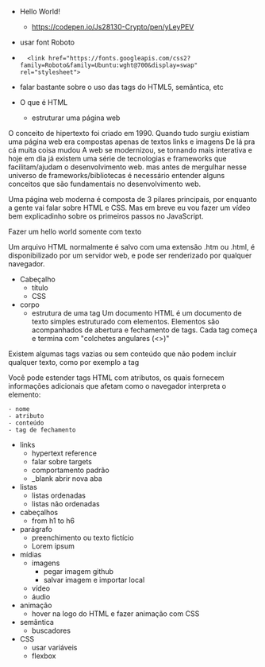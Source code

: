 - Hello World!
  - https://codepen.io/Js28130-Crypto/pen/yLeyPEV

- usar font Roboto
-       <link href="https://fonts.googleapis.com/css2?family=Roboto&family=Ubuntu:wght@700&display=swap" rel="stylesheet">

- falar bastante sobre o uso das tags do HTML5, semântica, etc

- O que é HTML
  - estruturar uma página web

O conceito de hipertexto foi criado em 1990.
Quando tudo surgiu existiam uma página web era compostas apenas de textos links e imagens
De lá pra cá muita coisa mudou
A web se modernizou, se tornando mais interativa e hoje em dia já existem uma série de tecnologias e frameworks que facilitam/ajudam o desenvolvimento web.
mas antes de mergulhar nesse universo de frameworks/bibliotecas é necessário entender alguns conceitos que são fundamentais no desenvolvimento web.

Uma página web moderna é composta de 3 pilares principais, por enquanto a gente vai falar sobre HTML e CSS. Mas em breve eu vou fazer um vídeo bem explicadinho sobre os primeiros passos no JavaScript.

Fazer um hello world somente com texto

Um arquivo HTML normalmente é salvo com uma extensão .htm ou .html, é disponibilizado por um servidor web, e pode ser renderizado por qualquer navegador.

- Cabeçalho
  - título
  - CSS
- corpo
  - estrutura de uma tag
Um documento HTML é um documento de texto simples estruturado com elementos. Elementos são acompanhados de abertura e fechamento de tags. Cada tag começa e termina com
"colchetes angulares (<>)"

Existem algumas tags vazias ou sem conteúdo que não podem incluir qualquer texto, como por exemplo a tag <img>

Você pode estender tags HTML com atributos, os quais fornecem informações adicionais que afetam como o navegador interpreta o elemento:

    - nome
    - atributo
    - conteúdo
    - tag de fechamento
  - links
    - hypertext reference
    - falar sobre targets
    - comportamento padrão
    - _blank abrir nova aba
  - listas
    - listas ordenadas
    - listas não ordenadas
  - cabeçalhos
    - from h1 to h6
  - parágrafo
    - preenchimento ou texto fictício
    - Lorem ipsum
  - mídias
      - imagens
        - pegar imagem github
        - salvar imagem e importar local
      - vídeo
      - áudio
  - animação
    - hover na logo do HTML e fazer animação com CSS
  - semântica
    - buscadores
  - CSS
    - usar variáveis
    - flexbox
    
